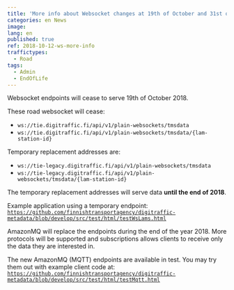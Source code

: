 ```yaml
---
title: 'More info about Websocket changes at 19th of October and 31st of December 2018'
categories: en News
image:
lang: en
published: true
ref: 2018-10-12-ws-more-info
traffictypes:
  - Road
tags:
  - Admin
  - EndOfLife
---
```


Websocket endpoints will cease to serve 19th of October 2018.

These road websocket will cease:
* `ws://tie.digitraffic.fi/api/v1/plain-websockets/tmsdata`
* `ws://tie.digitraffic.fi/api/v1/plain-websockets/tmsdata/{lam-station-id}`

Temporary replacement addresses are:
* `ws://tie-legacy.digitraffic.fi/api/v1/plain-websockets/tmsdata`
* `ws://tie-legacy.digitraffic.fi/api/v1/plain-websockets/tmsdata/{lam-station-id}`

The temporary replacement addresses will serve data **until the end of 2018**.

Example application using a temporary endpoint:
[```https://github.com/finnishtransportagency/digitraffic-metadata/blob/develop/src/test/html/testWsLams.html```](https://github.com/finnishtransportagency/digitraffic-metadata/blob/develop/src/test/html/testWsLams.html)

AmazonMQ will replace the endpoints during the end of the year 2018.
More protocols will be supported and subscriptions allows clients to receive only the data they are interested in.

The new AmazonMQ (MQTT) endpoints are available in test. You may try them out with example client code at:
[```https://github.com/finnishtransportagency/digitraffic-metadata/blob/develop/src/test/html/testMqtt.html```](https://github.com/finnishtransportagency/digitraffic-metadata/blob/develop/src/test/html/testMqtt.html)

